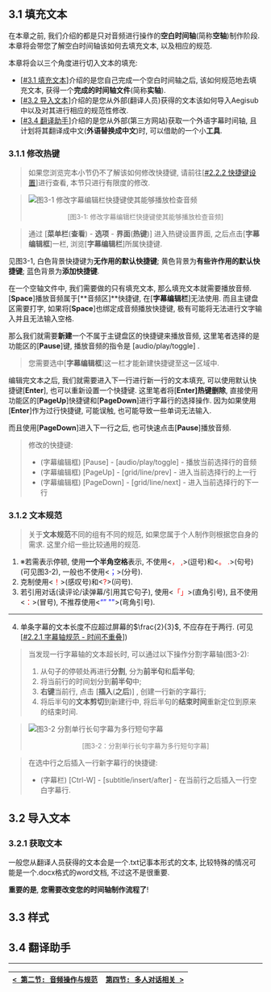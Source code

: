 ## 3.1 填充文本

在本章之前, 我们介绍的都是只对音频进行操作的**空白时间轴**(简称**空轴**)制作阶段. 本章将会带您了解空白时间轴该如何去填充文本, 以及相应的规范. 

本章将会以三个角度进行切入文本的填充: 

- [[#3.1 填充文本](#31-填充文本)]介绍的是您自己完成一个空白时间轴之后, 该如何规范地去填充文本, 获得一个**完成的时间轴文件**(简称**实轴**).
- [[#3.2 导入文本](#32-导入文本)]介绍的是您从外部(翻译人员)获得的文本该如何导入Aegisub中以及对其进行相应的规范性修改. 
- [[#3.4 翻译助手](#34-翻译助手)]介绍的是您从外部(第三方网站)获取一个外语字幕时间轴, 且计划将其翻译成中文(**外语替换成中文**)时, 可以借助的一个小**工具**. 

### 3.1.1 修改热键

> 如果您浏览完本小节仍不了解该如何修改快捷键, 请前往[[#2.2.2 快捷键设置](./2.%20音频操作和规范.md#222-快捷键设置)]进行查看, 本节只进行有限度的修改.

> ![图3-1 修改字幕编辑栏快捷键使其能够播放检查音频](https://user-images.githubusercontent.com/66105986/174726216-b6a575bf-64a0-40a1-93b5-bb2a4a1a2898.png)
>
> <div align="center"><font color="gray" size=2>[图3-1: 修改字幕编辑栏快捷键使其能够播放检查音频]</font></div>

> 通过 [**菜单栏**(**查看**) - **选项** - **界面**(**热键**)] 进入热键设置界面, 之后点击[**字幕编辑框**]一栏, 浏览[**字幕编辑栏**]所属快捷键. 

见图3-1, 白色背景快捷键为**无作用的默认快捷键**; 黄色背景为**有些许作用的默认快捷键**; 蓝色背景为**添加快捷键**. 

在一个空轴文件中, 我们需要做的只有填充文本, 那么填充文本就需要播放音频. [**Space**]播放音频属于[**音频区]**快捷键, 在[**字幕编辑栏**]无法使用. 而且主键盘区需要打字, 如果将[**Space**]也绑定成音频播放快捷键, 极有可能将无法进行文字输入并且无法输入空格. 

那么我们就需要**新建**一个不属于主键盘区的快捷键来播放音频, 这里笔者选择的是功能区的[**Pause**]键, 播放音频的指令是 [audio/play/toggle] .

> 您需要选中[**字幕编辑框**]这一栏才能新建快捷键至这一区域中. 

编辑完文本之后, 我们就需要进入下一行进行新一行的文本填充, 可以使用默认快捷键[**Enter**], 也可以重新设置一个快捷键. 这里笔者将[**Enter]**热键**删除**, 直接使用功能区的[**PageUp**]快捷键和[**PageDown**]进行字幕行的选择操作. 因为如果使用[**Enter**]作为过行快捷键, 可能误触, 也可能导致一些单词无法输入. 

而且使用[**PageDown**]进入下一行之后, 也可快速点击[**Pause**]播放音频.

> 修改的快捷键: 
>
> - (字幕编辑框) [Pause] - [audio/play/toggle] - 播放当前选择行的音频
> - (字幕编辑框) [PageUp] - [grid/line/prev] - 进入当前选择行的上一行
> - (字幕编辑框) [PageDown] - [grid/line/next] - 进入当前选择行的下一行

### 3.1.2 文本规范

> 关于**文本规范**不同的组有不同的规范, 如果您属于个人制作则根据您自身的需求. 这里介绍一些比较通用的规范. 

1. ※若需表示停顿, 使用**一个半角空格**表示, 不使用<<font color = "red">， ,</font>>(逗号)和<<font color = "red">。 .</font>>(句号)(可见图3-2), 一般也不使用<<font color = "blue">；</font>>(分号). 
2. 克制使用<<font color = "red">！</font>>(感叹号)和<<font color = "red">?</font>>(问号). 
3. 若引用对话(读评论/读弹幕/引用其它句子), 使用<<font color = "red">「」</font>>(直角引号), 且不使用<<font color = "red">：</font>>(冒号), 不推荐使用<<font color = "blue">“” ""</font>>(弯角引号).

---

4. 单条字幕的文本长度不应超过屏幕的$\frac{2}{3}$, 不应存在于两行. (可见[[#2.2.1 字幕轴规范 - 时间不重叠](./2.%20音频操作和规范.md#221-字幕轴规范)])

> 当发现一行字幕轴的文本超长时, 可以通过以下操作分割字幕轴(图3-2):
>
> 1. 从句子的停顿处再进行**分割**, 分为**前半句**和**后半句**; 
> 2. 将当前行的时间划分到**前半句**中;
> 3. **右键**当前行, 点击 [**插入**(**之后**)] , 创建一行新的字幕行; 
> 4. 将后半句的**文本剪切**到新建行中, 将后半句的**结束时间**重新定位到原来的结束时间. 

> ![图3-2 分割单行长句字幕为多行短句字幕](https://user-images.githubusercontent.com/66105986/174719238-d2d8a58f-3440-40ae-87e8-dbb1bb1a5e32.png)
>
> <div align="center"><font color="gray" size=2>[图3-2：分割单行长句字幕为多行短句字幕]</font></div>

> 在选中行之后插入一行新字幕行的快捷键: 
>
> - (字幕栏) [Ctrl-W] - [subtitle/insert/after] - 在当前行之后插入一行空白字幕行.



## 3.2 导入文本

### 3.2.1 获取文本

一般您从翻译人员获得的文本会是一个.txt记事本形式的文本, 比较特殊的情况可能是一个.docx格式的word文档, 不过这不是很重要.

**重要的是**, **您需要改变您的时间轴制作流程了**! 

































## 3.3 样式













































## 3.4 翻译助手

























---

| [`< 第二节: 音频操作与规范`](./2.%20音频操作和规范.md) | [`第四节: 多人对话相关 >`](./4.%20多人对话相关.md) |
| ------------------------------- | ------------------------------- |